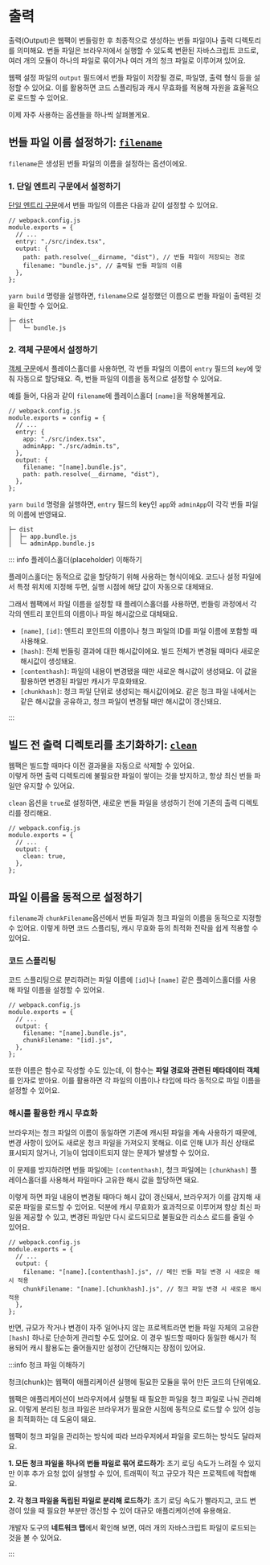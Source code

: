 # 출력

출력(Output)은 웹팩이 번들링한 후 최종적으로 생성하는 번들 파일이나 출력 디렉토리를 의미해요. 번들 파일은 브라우저에서 실행할 수 있도록 변환된 자바스크립트 코드로, 여러 개의 모듈이 하나의 파일로 묶이거나 여러 개의 청크 파일로 이루어져 있어요.

웹팩 설정 파일의 `output` 필드에서 번들 파일이 저장될 경로, 파일명, 출력 형식 등을 설정할 수 있어요. 이를 활용하면 코드 스플리팅과 캐시 무효화를 적용해 자원을 효율적으로 로드할 수 있어요.

이제 자주 사용하는 옵션들을 하나씩 살펴볼게요.

## 번들 파일 이름 설정하기: [`filename`](https://webpack.kr/configuration/output/#outputfilename)

`filename`은 생성된 번들 파일의 이름을 설정하는 옵션이에요.

### 1. 단일 엔트리 구문에서 설정하기

[단일 엔트리 구문](/knowledge/webpack/entry#단일-엔트리-구문)에서 번들 파일의 이름은 다음과 같이 설정할 수 있어요.

```tsx{7}
// webpack.config.js
module.exports = {
  // ...
  entry: "./src/index.tsx",
  output: {
    path: path.resolve(__dirname, "dist"), // 번들 파일이 저장되는 경로
    filename: "bundle.js", // 출력될 번들 파일의 이름
  },
};
```

`yarn build` 명령을 실행하면, `filename`으로 설정했던 이름으로 번들 파일이 출력된 것을 확인할 수 있어요.

```text{2}
├─ dist
│   └─ bundle.js
```

### 2. 객체 구문에서 설정하기

[객체 구문](/knowledge/webpack/entry#객체-구문)에서 플레이스홀더를 사용하면, 각 번들 파일의 이름이 `entry` 필드의 `key`에 맞춰 자동으로 할당돼요. 즉, 번들 파일의 이름을 동적으로 설정할 수 있어요.

예를 들어, 다음과 같이 `filename`에 플레이스홀더 `[name]`을 적용해볼게요.

```tsx{9}
// webpack.config.js
module.exports = config = {
  // ...
  entry: {
    app: "./src/index.tsx",
    adminApp: "./src/admin.ts",
  },
  output: {
    filename: "[name].bundle.js",
    path: path.resolve(__dirname, "dist"),
  },
};
```

`yarn build` 명령을 실행하면, `entry` 필드의 key인 `app`와 `adminApp`이 각각 번들 파일의 이름에 반영돼요.

```text{2-3}
├─ dist
│  ├─ app.bundle.js
│  └─ adminApp.bundle.js
```

::: info 플레이스홀더(placeholder) 이해하기

플레이스홀더는 동적으로 값을 할당하기 위해 사용하는 형식이에요. 코드나 설정 파일에서 특정 위치에 지정해 두면, 실행 시점에 해당 값이 자동으로 대체돼요.

그래서 웹팩에서 파일 이름을 설정할 때 플레이스홀더를 사용하면, 번들링 과정에서 각각의 엔트리 포인트의 이름이나 파일 해시값으로 대체돼요.

- `[name]`, `[id]`: 엔트리 포인트의 이름이나 청크 파일의 ID를 파일 이름에 포함할 때 사용해요.
- `[hash]`: 전체 번들링 결과에 대한 해시값이에요. 빌드 전체가 변경될 때마다 새로운 해시값이 생성돼요.
- `[contenthash]`: 파일의 내용이 변경됐을 때만 새로운 해시값이 생성돼요. 이 값을 활용하면 변경된 파일만 캐시가 무효화돼요.
- `[chunkhash]`: 청크 파일 단위로 생성되는 해시값이에요. 같은 청크 파일 내에서는 같은 해시값을 공유하고, 청크 파일이 변경될 때만 해시값이 갱신돼요.

:::

## 빌드 전 출력 디렉토리를 초기화하기: [`clean`](https://webpack.kr/configuration/output/#outputclean)

웹팩은 빌드할 때마다 이전 결과물을 자동으로 삭제할 수 있어요.  
이렇게 하면 출력 디렉토리에 불필요한 파일이 쌓이는 것을 방지하고, 항상 최신 번들 파일만 유지할 수 있어요.

`clean` 옵션을 `true`로 설정하면, 새로운 번들 파일을 생성하기 전에 기존의 출력 디렉토리를 정리해요.

```js{5}
// webpack.config.js
module.exports = {
  // ...
  output: {
    clean: true,
  },
};
```

## 파일 이름을 동적으로 설정하기

`filename`과 `chunkFilename`옵션에서 번들 파일과 청크 파일의 이름을 동적으로 지정할 수 있어요. 이렇게 하면 코드 스플리팅, 캐시 무효화 등의 최적화 전략을 쉽게 적용할 수 있어요.

### 코드 스플리팅

코드 스플리팅으로 분리하려는 파일 이름에 `[id]`나 `[name]` 같은 플레이스홀더를 사용해 파일 이름을 설정할 수 있어요.

```js{5-6}
// webpack.config.js
module.exports = {
  // ...
  output: {
    filename: "[name].bundle.js",
    chunkFilename: "[id].js",
  },
};
```

또한 이름은 함수로 작성할 수도 있는데, 이 함수는 **파일 경로와 관련된 메타데이터 객체**를 인자로 받아요. 이를 활용하면 각 파일의 이름이나 타입에 따라 동적으로 파일 이름을 설정할 수 있어요.

### 해시를 활용한 캐시 무효화

브라우저는 청크 파일의 이름이 동일하면 기존에 캐시된 파일을 계속 사용하기 때문에, 변경 사항이 있어도 새로운 청크 파일을 가져오지 못해요. 이로 인해 UI가 최신 상태로 표시되지 않거나, 기능이 업데이트되지 않는 문제가 발생할 수 있어요.

이 문제를 방지하려면 번들 파일에는 `[contenthash]`, 청크 파일에는 `[chunkhash]` 플레이스홀더를 사용해서 파일마다 고유한 해시 값을 할당하면 돼요.

이렇게 하면 파일 내용이 변경될 때마다 해시 값이 갱신돼서, 브라우저가 이를 감지해 새로운 파일을 로드할 수 있어요. 덕분에 캐시 무효화가 효과적으로 이루어져 항상 최신 파일을 제공할 수 있고, 변경된 파일만 다시 로드되므로 불필요한 리소스 로드를 줄일 수 있어요.

```js{5-6}
// webpack.config.js
module.exports = {
  // ...
  output: {
    filename: "[name].[contenthash].js", // 메인 번들 파일 변경 시 새로운 해시 적용
    chunkFilename: "[name].[chunkhash].js", // 청크 파일 변경 시 새로운 해시 적용
  },
};
```

반면, 규모가 작거나 변경이 자주 일어나지 않는 프로젝트라면 번들 파일 자체의 고유한 `[hash]` 하나로 단순하게 관리할 수도 있어요. 이 경우 빌드할 때마다 동일한 해시가 적용되어 캐시 활용도는 줄어들지만 설정이 간단해지는 장점이 있어요.

:::info 청크 파일 이해하기

청크(chunk)는 웹팩이 애플리케이션 실행에 필요한 모듈을 묶어 만든 코드의 단위예요.

웹팩은 애플리케이션이 브라우저에서 실행될 때 필요한 파일을 청크 파일로 나눠 관리해요. 이렇게 분리된 청크 파일은 브라우저가 필요한 시점에 동적으로 로드할 수 있어 성능을 최적화하는 데 도움이 돼요.

웹팩이 청크 파일을 관리하는 방식에 따라 브라우저에서 파일을 로드하는 방식도 달라져요.

**1. 모든 청크 파일을 하나의 번들 파일로 묶어 로드하기**: 초기 로딩 속도가 느려질 수 있지만 이후 추가 요청 없이 실행할 수 있어, 트래픽이 적고 규모가 작은 프로젝트에 적합해요.

**2. 각 청크 파일을 독립된 파일로 분리해 로드하기**: 초기 로딩 속도가 빨라지고, 코드 변경이 있을 때 필요한 부분만 갱신할 수 있어 대규모 애플리케이션에 유용해요.

개발자 도구의 **네트워크 탭**에서 확인해 보면, 여러 개의 자바스크립트 파일이 로드되는 것을 볼 수 있어요.

:::
